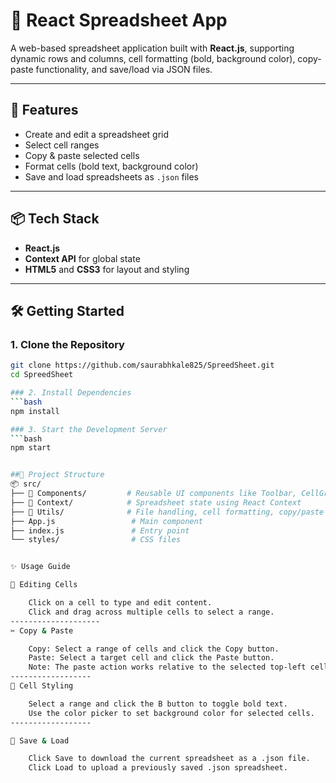 # 🧮 React Spreadsheet App

A web-based spreadsheet application built with **React.js**, supporting dynamic rows and columns, cell formatting (bold, background color), copy-paste functionality, and save/load via JSON files.

---

## 🚀 Features

- Create and edit a spreadsheet grid
- Select cell ranges
- Copy & paste selected cells
- Format cells (bold text, background color)
- Save and load spreadsheets as `.json` files

---

## 📦 Tech Stack

- **React.js**
- **Context API** for global state
- **HTML5** and **CSS3** for layout and styling

---

## 🛠️ Getting Started

### 1. Clone the Repository

```bash
git clone https://github.com/saurabhkale825/SpreedSheet.git
cd SpreedSheet

### 2. Install Dependencies
```bash
npm install

### 3. Start the Development Server
```bash
npm start


##📁 Project Structure
📦 src/
├── 📁 Components/         # Reusable UI components like Toolbar, CellGrid
├── 📁 Context/            # Spreadsheet state using React Context
├── 📁 Utils/              # File handling, cell formatting, copy/paste logic
├── App.js                 # Main component
├── index.js               # Entry point
└── styles/                # CSS files


✨ Usage Guide

📄 Editing Cells

    Click on a cell to type and edit content.
    Click and drag across multiple cells to select a range.
--------------------
✂️ Copy & Paste

    Copy: Select a range of cells and click the Copy button.
    Paste: Select a target cell and click the Paste button.
    Note: The paste action works relative to the selected top-left cell.
------------------
🎨 Cell Styling

    Select a range and click the B button to toggle bold text.
    Use the color picker to set background color for selected cells.
------------------

💾 Save & Load

    Click Save to download the current spreadsheet as a .json file.
    Click Load to upload a previously saved .json spreadsheet.




